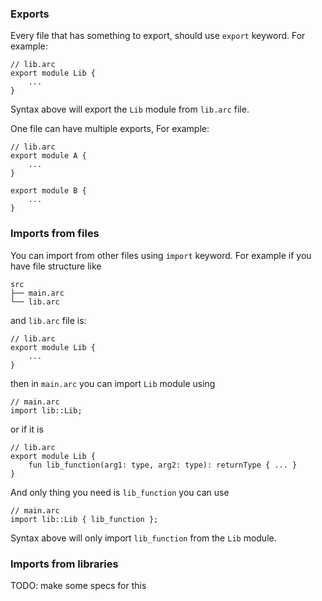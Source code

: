 ### Exports

Every file that has something to export, should use `export` keyword. For example:

```
// lib.arc
export module Lib {
    ...
}
```

Syntax above will export the `Lib` module from `lib.arc` file.

One file can have multiple exports, For example:

```
// lib.arc
export module A {
    ...
}

export module B {
    ...
}
```

### Imports from files

You can import from other files using `import` keyword. For example if you have file structure like

```
src
├── main.arc
└── lib.arc
```

and `lib.arc` file is:

```
// lib.arc
export module Lib {
    ...
}
```

then in `main.arc` you can import `Lib` module using

```
// main.arc
import lib::Lib;
```

or if it is

```
// lib.arc
export module Lib {
    fun lib_function(arg1: type, arg2: type): returnType { ... }
}
```

And only thing you need is `lib_function` you can use

```
// main.arc
import lib::Lib { lib_function };
```

Syntax above will only import `lib_function` from the `Lib` module.

### Imports from libraries

TODO: make some specs for this
